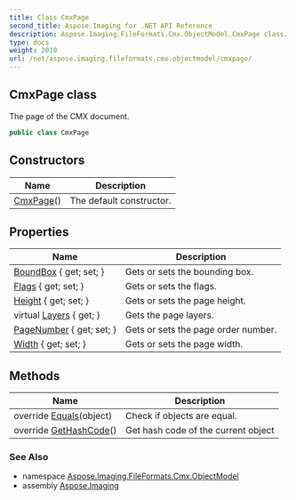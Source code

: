 ```yaml
---
title: Class CmxPage
second_title: Aspose.Imaging for .NET API Reference
description: Aspose.Imaging.FileFormats.Cmx.ObjectModel.CmxPage class. The page of the CMX document
type: docs
weight: 2010
url: /net/aspose.imaging.fileformats.cmx.objectmodel/cmxpage/
---
```

## CmxPage class

The page of the CMX document.

```csharp
public class CmxPage
```

## Constructors

| Name | Description |
| --- | --- |
| [CmxPage](cmxpage/)() | The default constructor. |

## Properties

| Name | Description |
| --- | --- |
| [BoundBox](../../aspose.imaging.fileformats.cmx.objectmodel/cmxpage/boundbox/) { get; set; } | Gets or sets the bounding box. |
| [Flags](../../aspose.imaging.fileformats.cmx.objectmodel/cmxpage/flags/) { get; set; } | Gets or sets the flags. |
| [Height](../../aspose.imaging.fileformats.cmx.objectmodel/cmxpage/height/) { get; set; } | Gets or sets the page height. |
| virtual [Layers](../../aspose.imaging.fileformats.cmx.objectmodel/cmxpage/layers/) { get; } | Gets the page layers. |
| [PageNumber](../../aspose.imaging.fileformats.cmx.objectmodel/cmxpage/pagenumber/) { get; set; } | Gets or sets the page order number. |
| [Width](../../aspose.imaging.fileformats.cmx.objectmodel/cmxpage/width/) { get; set; } | Gets or sets the page width. |

## Methods

| Name | Description |
| --- | --- |
| override [Equals](../../aspose.imaging.fileformats.cmx.objectmodel/cmxpage/equals/)(object) | Check if objects are equal. |
| override [GetHashCode](../../aspose.imaging.fileformats.cmx.objectmodel/cmxpage/gethashcode/)() | Get hash code of the current object |

### See Also

* namespace [Aspose.Imaging.FileFormats.Cmx.ObjectModel](../../aspose.imaging.fileformats.cmx.objectmodel/)
* assembly [Aspose.Imaging](../../)


